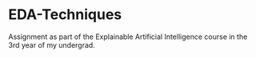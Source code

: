 # EDA-Techniques
Assignment as part of the Explainable Artificial Intelligence course in the 3rd year of my undergrad.
